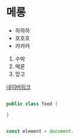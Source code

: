 # 메롱

- 하하하
- 호호호
- 캬캬캬


1. 수박
1. 메론
1. 망고

[네이버링크](www.naver.com)


```java

public class food {

}

```

```javascript

const element = document.

```